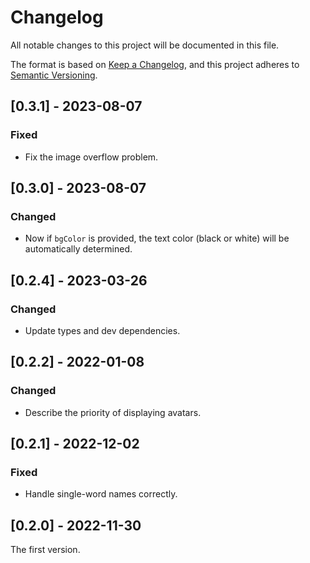 # Changelog

All notable changes to this project will be documented in this file.

The format is based on [Keep a Changelog](https://keepachangelog.com/en/1.0.0/),
and this project adheres to [Semantic Versioning](https://semver.org/spec/v2.0.0.html).

## [0.3.1] - 2023-08-07

### Fixed

- Fix the image overflow problem.

## [0.3.0] - 2023-08-07

### Changed

- Now if `bgColor` is provided, the text color (black or white) will be automatically determined.

## [0.2.4] - 2023-03-26

### Changed

- Update types and dev dependencies.

## [0.2.2] - 2022-01-08

### Changed

- Describe the priority of displaying avatars.

## [0.2.1] - 2022-12-02

### Fixed

- Handle single-word names correctly.

## [0.2.0] - 2022-11-30

The first version.
